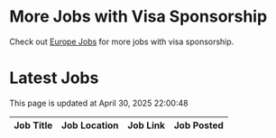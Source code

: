 # More Jobs with Visa Sponsorship

Check out [Europe Jobs](https://github.com/sureshparimi/europejobs#latest-jobs) for more jobs with visa sponsorship.

# Latest Jobs

This page is updated at April 30, 2025 22:00:48

| Job Title | Job Location | Job Link | Job Posted |
| --- | --- | --- | --- |
